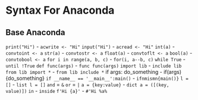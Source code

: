 # Syntax For Anaconda

## Base Anaconda

`print("Hi")` - `acwrite <- "Hi"`
`input("Hi")` - `acread <- "Hi"`
`int(a)` - `convtoint <- a`
`str(a)` - `convtostr <- a`
`float(a)` - `convtoflt <- a`
`bool(a)` - `convtobool <- a`
`for i in range(a, b, c)` - `for(i, a--b, c)`
`while True` - `until !True`
`def func(args)` - `func func(args)`
`import lib` - `include lib`
`from lib import *` - `from lib include *`
if args: do_something - if(args){do_something}
`if __name__ == '__main__':main()` - `ifnmismn{main()}`
`l = []` - `list l = []`
`and` = `&`
`or` = `|`
`a = {key:value}` - `dict a = ([(key, value)])`
`in` - `inside`
`f'Hi {a}'` - `#'Hi %a%`
